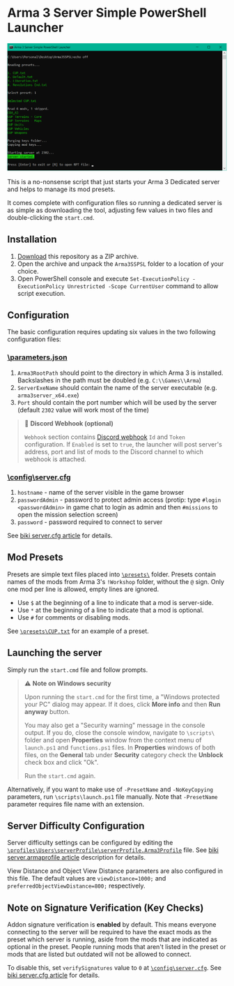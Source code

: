 # Arma 3 Server Simple PowerShell Launcher

![Arma 3 Server Simple PowerShell Launcher screenshot](https://raw.githubusercontent.com/Cambusta/Arma3-SSPSL/master/screenshot.png)

This is a no-nonsense script that just starts your Arma 3 Dedicated server and helps to manage its mod presets.

It comes complete with configuration files so running a dedicated server is as simple as downloading the tool, adjusting few values in two files and double-clicking the `start.cmd`.

## Installation
1. [Download](https://github.com/Cambusta/Arma3-SSPSL/archive/master.zip) this repository as a ZIP archive.
2. Open the archive and unpack the `Arma3SSPSL` folder to a location of your choice.
3. Open PowerShell console and execute `Set-ExecutionPolicy -ExecutionPolicy Unrestricted -Scope CurrentUser` command to allow script execution.

## Сonfiguration
The basic configuration requires updating six values in the two following configuration files:

### [\parameters.json](https://github.com/Cambusta/Arma3-SSPSL/blob/master/Arma3SSPSL/parameters.json)
1. `Arma3RootPath` should point to the directory in which Arma 3 is installed. Backslashes in the path must be doubled (e.g. `C:\\Games\\Arma`)
2. `ServerExeName` should contain the name of the server executable (e.g. `arma3server_x64.exe`)
3. `Port` should contain the port number which will be used by the server (default `2302` value will work most of the time)

> 🎣 **Discord Webhook (optional)**
>
> `Webhook` section contains [Discord webhook](https://support.discord.com/hc/en-us/articles/228383668-Intro-to-Webhooks) `Id` and `Token` configuration. If `Enabled` is set to `true`, the launcher will post server's address, port and list of mods to the Discord channel to which webhook is attached.

### [\config\server.cfg](https://github.com/Cambusta/Arma3-SSPSL/blob/master/Arma3SSPSL/config/server.cfg)
1. `hostname` - name of the server visible in the game browser 
2. `passwordAdmin` - password to protect admin access (protip: type `#login <passwordAdmin>` in game chat to login as admin and then `#missions` to open the mission selection screen) 
3. `password` - password required to connect to server

See [biki server.cfg article](https://community.bistudio.com/wiki/server.cfg) for details.

## Mod Presets
Presets are simple text files placed into [`\presets\`](https://github.com/Cambusta/Arma3-SSPSL/tree/master/Arma3SSPSL/presets) folder. Presets contain names of the mods from Arma 3's `!Workshop` folder, without the `@` sign. Only one mod per line is allowed, empty lines are ignored. 
* Use `$` at the beginning of a line to indicate that a mod is server-side.
* Use `*` at the beginning of a line to indicate that a mod is optional.
* Use `#` for comments or disabling mods.

See [`\presets\CUP.txt`](https://github.com/Cambusta/Arma3-SSPSL/blob/master/Arma3SSPSL/presets/CUP.txt) for an example of a preset.

## Launching the server
Simply run the `start.cmd` file and follow prompts.

> ⚠ **Note on Windows security**
>
> Upon running the `start.cmd` for the first time, a "Windows protected your PC" dialog may appear. If it does, click **More info** and then **Run anyway** button.
>
> You may also get a "Security warning" message in the console output. If you do, close the console window, navigate to `\scripts\` folder and open **Properties** window from the context menu of `launch.ps1` and `functions.ps1` files. In **Properties** windows of both files, on the **General** tab under **Security** category check the **Unblock** check box and click "Ok". 
>
> Run the `start.cmd` again.

Alternatively, if you want to make use of `-PresetName` and `-NoKeyCopying` parameters, run `\scripts\launch.ps1` file manually. Note that `-PresetName` parameter requires file name with an extension.

## Server Difficulty Configuration
Server difficulty settings can be configured by editing the [`\profiles\Users\serverProfile\serverProfile.Arma3Profile`](https://github.com/Cambusta/Arma3-SSPSL/blob/master/Arma3SSPSL/profiles/Users/serverProfile/serverProfile.Arma3Profile) file. See [biki server.armaprofile article](https://community.bistudio.com/wiki/server.armaprofile) description for details.

View Distance and Object View Distance parameters are also configured in this file. The default values are `viewDistance=1000;` and `preferredObjectViewDistance=800;` respectively.

## Note on Signature Verification (Key Checks)
Addon signature verification is **enabled** by default. This means everyone connecting to the server will be required to have the exact mods as the preset which server is running, aside from the mods that are indicated as optional in the preset. People running mods that aren't listed in the preset or mods that are listed but outdated will not be allowed to connect.

To disable this, set `verifySignatures` value to `0` at [`\config\server.cfg`](https://github.com/Cambusta/Arma3-SSPSL/blob/master/Arma3SSPSL/config/server.cfg). See [biki server.cfg article](https://community.bistudio.com/wiki/server.cfg) for details.
